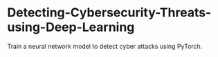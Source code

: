 # Detecting-Cybersecurity-Threats-using-Deep-Learning
Train a neural network model to detect cyber attacks using PyTorch.
